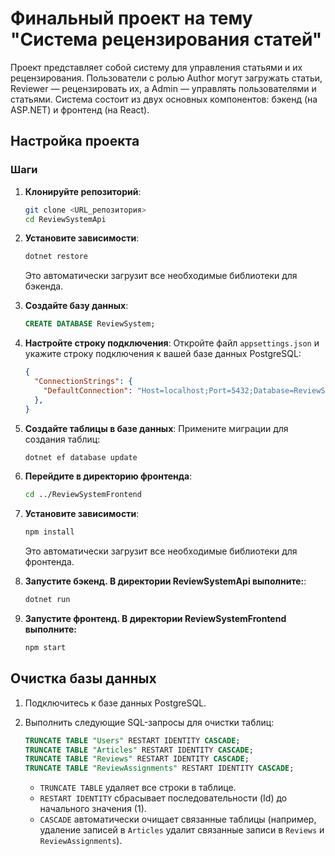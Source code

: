 # Финальный проект на тему "Система рецензирования статей"

Проект представляет собой систему для управления статьями и их рецензирования. Пользователи с ролью Author могут загружать статьи, Reviewer — рецензировать их, а Admin — управлять пользователями и статьями.
Система состоит из двух основных компонентов: бэкенд (на ASP.NET) и фронтенд (на React).

## Настройка проекта

### Шаги
1. **Клонируйте репозиторий**:
   ```bash
   git clone <URL_репозитория>
   cd ReviewSystemApi
   ```

2. **Установите зависимости**:
   ```bash
   dotnet restore
   ```
   Это автоматически загрузит все необходимые библиотеки для бэкенда.

3. **Создайте базу данных**:
   ```sql
   CREATE DATABASE ReviewSystem;
   ```

4. **Настройте строку подключения**:
   Откройте файл `appsettings.json` и укажите строку подключения к вашей базе данных PostgreSQL:
   ```json
   {
     "ConnectionStrings": {
       "DefaultConnection": "Host=localhost;Port=5432;Database=ReviewSystem;Username=your_username;Password=your_password"
     },
   }
   ```

5. **Создайте таблицы в базе данных**:
   Примените миграции для создания таблиц:
   ```bash
   dotnet ef database update
   ```

6. **Перейдите в директорию фронтенда**:
   ```bash
   cd ../ReviewSystemFrontend
   ```

7. **Установите зависимости**:
   ```bash
   npm install
   ```
   Это автоматически загрузит все необходимые библиотеки для фронтенда.

8. **Запустите бэкенд. В директории ReviewSystemApi выполните:**:
   ```bash
   dotnet run
   ```

9. **Запустите фронтенд. В директории ReviewSystemFrontend выполните:**
   ```bash
   npm start
   ```

## Очистка базы данных
1. Подключитесь к базе данных PostgreSQL.
2. Выполнить следующие SQL-запросы для очистки таблиц:
   ```sql
   TRUNCATE TABLE "Users" RESTART IDENTITY CASCADE;
   TRUNCATE TABLE "Articles" RESTART IDENTITY CASCADE;
   TRUNCATE TABLE "Reviews" RESTART IDENTITY CASCADE;
   TRUNCATE TABLE "ReviewAssignments" RESTART IDENTITY CASCADE;
   ```

   - `TRUNCATE TABLE` удаляет все строки в таблице.
   - `RESTART IDENTITY` сбрасывает последовательности (Id) до начального значения (1).
   - `CASCADE` автоматически очищает связанные таблицы (например, удаление записей в `Articles` удалит связанные записи в `Reviews` и `ReviewAssignments`). 